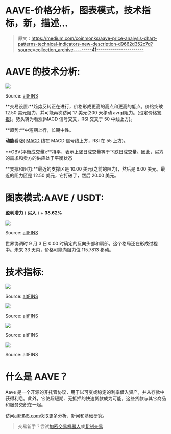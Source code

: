 # AAVE-价格分析，图表模式，技术指标，新，描述…

> 原文：<https://medium.com/coinmonks/aave-price-analysis-chart-patterns-technical-indicators-new-description-d9662d352c7d?source=collection_archive---------41----------------------->

# AAVE 的技术分析:

![](img/1dddf4dd48431c3d153d03261201caf9.png)

Source: [altFINS](https://platform.altfins.com/curatedCharts)

**交易设置:**趋势反转正在进行，价格形成更高的高点和更高的低点。价格突破 12.50 美元阻力，并可能再次访问 17 美元(200 天移动 avrg)阻力。(设定价格[警报](https://altfins.com/knowledge-base/create-alert-for-cryptocurrencies/))。势头转为看涨(MACD 信号交叉，RSI 交叉于 50 中线上方)。

**趋势:**中短期上行，长期中性。

**动能**看涨( [MACD](https://altfins.com/knowledge-base/macd-line-and-macd-signal-line/) 线在 MACD 信号线上方，RSI 在 55 上方)。

**OBV(平衡成交量):**持平，表示上涨日成交量等于下跌日成交量。因此，买方的需求和卖方的供应处于平衡状态

**支撑和阻力:**最近的支撑区是 10.00 美元(之前的阻力)，然后是 6.00 美元。最近的阻力区是 12.50 美元，它打破了，然后 20.00 美元。

# 图表模式:AAVE / USDT:

**盈利潜力** ( **买入** ) + **38.62%**

![](img/08b7cd5b0ffe3498a92b3a0fa3421903.png)

Source: [altFINS](https://platform.altfins.com/tpatterns)

世界协调时 9 月 3 日 0:00 时确定的反向头部和肩部。这个格局还在形成过程中。未来 33 天内，价格可能向阻力位 115.7813 移动。

# 技术指标:

![](img/89ef947d213254bebac9a8bb337e82f8.png)

Source: [altFINS](https://platform.altfins.com/screener)

![](img/aaac3fc15a426a38beb6d1b7e7d0e592.png)

Source: [altFINS](https://platform.altfins.com/screener)

![](img/e0df25ca592dbbc149b17800b990124e.png)

Source: altFINS

![](img/b211a5d58e9ea2d9a7691503a932aebc.png)

Source: altFINS

# 什么是 AAVE？

Aave 是一个开源的非托管协议，用于以可变或稳定的利率借入资产，并从存款中获得利息。此外，它使超短期、无抵押的快速贷款成为可能，这些贷款与其它商品和服务交织在一起。

访问[altFINS.com](https://platform.altfins.com/)获取更多分析、新闻和基础研究。

> 交易新手？尝试[加密交易机器人](/coinmonks/crypto-trading-bot-c2ffce8acb2a)或[复制交易](/coinmonks/top-10-crypto-copy-trading-platforms-for-beginners-d0c37c7d698c)